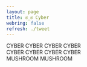 ```yaml
---
layout: page
title: ಠ_ಠ Cyber
webring: false
refresh: ./tweet
---
```


CYBER CYBER CYBER CYBER<br>
CYBER CYBER CYBER CYBER<br>
MUSHROOM MUSHROOM
